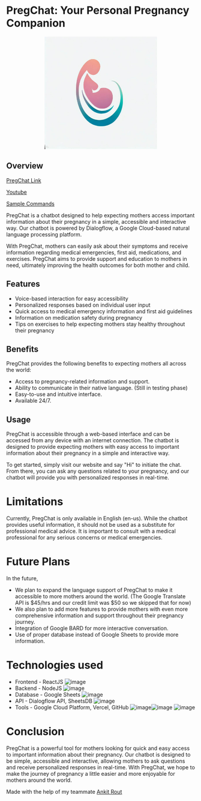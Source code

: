# PregChat: Your Personal Pregnancy Companion
<p align="center">
  <img src="./public/logo.jpeg" width="300" />
</p>

## Overview
[PregChat Link](https://pregchat.vercel.app)

[Youtube](https://youtu.be/9vNzMzKjVOI)

[Sample Commands](https://github.com/TechSpiritSS/PregChat_Dialogflow/blob/extension/Samples.md)

PregChat is a chatbot designed to help expecting mothers access important information about their pregnancy in a simple, accessible and interactive way. Our chatbot is powered by Dialogflow, a Google Cloud-based natural language processing platform.

With PregChat, mothers can easily ask about their symptoms and receive information regarding medical emergencies, first aid, medications, and exercises.  PregChat aims to provide support and education to mothers in need, ultimately improving the health outcomes for both mother and child.
## Features
- Voice-based interaction for easy accessibility
- Personalized responses based on individual user input
- Quick access to medical emergency information and first aid guidelines
- Information on medication safety during pregnancy
- Tips on exercises to help expecting mothers stay healthy throughout their pregnancy

## Benefits
PregChat provides the following benefits to expecting mothers all across the world:

- Access to pregnancy-related information and support.
- Ability to communicate in their native language. (Still in testing phase)
- Easy-to-use and intuitive interface.
- Available 24/7.

## Usage
PregChat is accessible through a web-based interface and can be accessed from any device with an internet connection. The chatbot is designed to provide expecting mothers with easy access to important information about their pregnancy in a simple and interactive way.

To get started, simply visit our website and say "Hi" to initiate the chat. From there, you can ask any questions related to your pregnancy, and our chatbot will provide you with personalized responses in real-time.

# Limitations
Currently, PregChat is only available in English (en-us). While the chatbot provides useful information, it should not be used as a substitute for professional medical advice. It is important to consult with a medical professional for any serious concerns or medical emergencies.

# Future Plans
In the future, 
- We plan to expand the language support of PregChat to make it accessible to more mothers around the world. (The Google Translate API is $45/hrs and our credit limit was $50 so we skipped that for now)
- We also plan to add more features to provide mothers with even more comprehensive information and support throughout their pregnancy journey.
- Integration of Google BARD for more interactive conversation.
- Use of proper database instead of Google Sheets to provide more information.

# Technologies used
- Frontend - ReactJS ![image](https://img.shields.io/badge/React-20232A?style=for-the-badge&logo=react&logoColor=61DAFB)
- Backend - NodeJS ![image](https://img.shields.io/badge/Node.js-43853D?style=for-the-badge&logo=node.js&logoColor=white)
- Database - Google Sheets ![image](https://img.shields.io/badge/Google%20Sheets-34A853?style=for-the-badge&logo=google-sheets&logoColor=white)
- API - Dialogflow API, SheetsDB ![image](https://img.shields.io/badge/dialogflow-FF9800?style=for-the-badge&logo=dialogflow&logoColor=white) 
- Tools - Google Cloud Platform, Vercel, GitHub ![image](https://img.shields.io/badge/Google_Cloud-4285F4?style=for-the-badge&logo=google-cloud&logoColor=white)![image](https://img.shields.io/badge/Vercel-000000?style=for-the-badge&logo=vercel&logoColor=white) ![image](https://img.shields.io/badge/GitHub-100000?style=for-the-badge&logo=github&logoColor=white)
# Conclusion
PregChat is a powerful tool for mothers looking for quick and easy access to important information about their pregnancy. Our chatbot is designed to be simple, accessible and interactive, allowing mothers to ask questions and receive personalized responses in real-time. With PregChat, we hope to make the journey of pregnancy a little easier and more enjoyable for mothers around the world.

Made with the help of my teammate [Ankit Rout](https://github.com/ankitrout2903)
